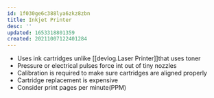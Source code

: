 ```yaml
---
id: 1f030ge6c388lya6zkz8zbn
title: Inkjet Printer
desc: ''
updated: 1653318801359
created: 20211007122401284
---
```


- Uses ink cartridges unlike [[devlog.Laser Printer]]that uses toner
- Pressure or electrical pulses force int out of tiny nozzles
- Calibration is required to make sure cartridges are aligned properly
- Cartridge replacement is expensive
- Consider print pages per minute(PPM)
